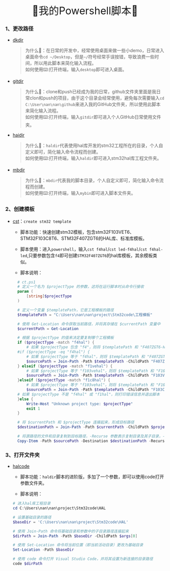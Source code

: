  <center><font size=6 >🚀我的Powershell脚本🚀</font></center>

### 1、更改路径
- [dkdir](./dkdir.ps1)
  > 为什么🤔：在日常的开发中，经常使用桌面来做一些小demo，日常进入桌面命令`cd ~/Desktop`，但是`~/`符号经常手误按错，导致浪费一些时间，所以用此脚本来简化输入流程。<br>
  如何使用⌨️:打开终端，输入`desktop`即可进入桌面。
- [gitdir](./gitdir.ps1)
  >为什么🤔：clone和push已经成为我的日常，github文件夹里面是我日常clon和push的项目，由于这个目录会经常使用，避免每次需要输入`cd C:\User\nan\nan\github`来进入我的GitHub文件夹，所以使用此脚本来简化输入流程。<br>
  如何使用⌨️:打开终端，输入`gitdir`即可进入个人GitHub日常使用文件夹。
- [haidir](./haldir.ps1)
  >为什么🤔：`haldir`代表使用hal库开发的stm32工程所在的目录，个人自定义即可，简化输入命令流程而创建。<br>
  如何使用⌨️:打开终端，输入`haldir`即可进入stm32hal库工程文件夹。
- [mbdir](./mbdir.ps1)
   >为什么🤔：`mbdir`代表我的脚本目录，个人自定义即可，简化输入命令流程而创建。<br>
  如何使用⌨️:打开终端，输入`mybin`即可进入脚本文件夹。

### 2、创建模板

- [cst](./cst.ps1)：`create stm32 template`

  - 脚本功能：快速创建stm32模板，包含stm32F103VET6、STM32F103C8T6、STM32F407ZGT6的HAL库、标准库模板。

  - 脚本使用：进入`powershell`，输入`cst f4hal`/`cst led-f4hal`/`cst f4hal-led`,只要参数包含`f4`即可创建`STM32F407ZGT6`的hal库模板，其余模板类似。

  - 脚本说明：
  ```ps1
    # ct.ps1
    # 定义一个名为 $projectType 的参数，这将在运行脚本时从命令行接收
    param (
        [string]$projectType
    )

    # 定义一个变量 $templatePath，它是工程模板的路径
    $templatePath = "C:\Users\nan\nan\project\Stm32code\工程模板"

    # 使用 Get-Location 命令获取当前路径，并将其存储在 $currentPath 变量中
    $currentPath = Get-Location

    # 根据 $projectType 的值来决定要复制哪个工程模板
    if ($projectType -match "f4hal") {
        # 如果 $projectType 包含 "f4"，则将 $templatePath 和 "F407ZGT6-HAL" 连接起来，形成源路径
    #if ($projectType -eq "f4hal") {
        # 如果 $projectType 等于 "f4hal"，则将 $templatePath 和 "F407ZGT6-HAL" 连接起来，形成源路径
        $sourcePath = Join-Path -Path $templatePath -ChildPath "F407ZGT6-HAL"
    } elseif ($projectType -match "f1vehal") {
        # 如果 $projectType 等于 "f103vehal"，则将 $templatePath 和 "F103VET6-HAL" 连接起来，形成源路径
        $sourcePath = Join-Path -Path $templatePath -ChildPath "F103VET6-HAL"
    }elseif ($projectType -match "f1c8hal") {
        # 如果 $projectType 等于 "f103vehal"，则将 $templatePath 和 "F103VET6-HAL" 连接起来，形成源路径
        $sourcePath = Join-Path -Path $templatePath -ChildPath "F103C8T6-HAL"
    # 如果 $projectType 不是 "f4hal" 或 "f1hal"，则打印错误信息并退出脚本
    }else {
        Write-Host "Unknown project type: $projectType"
        exit 1
    }

    # 将 $currentPath 和 $projectType 连接起来，形成目标路径
    $destinationPath = Join-Path -Path $currentPath -ChildPath $projectType

    # 将源路径的文件和目录复制到目标路径，-Recurse 参数表示复制目录及其子目录，-Force 参数表示如果目标路径已存在，则覆盖它
    Copy-Item -Path $sourcePath -Destination $destinationPath -Recurse -Force

  ```

### 3、打开文件夹

- [halcode](./halcode.ps1) 

  - 脚本功能：`haldir`脚本的进阶版，多加了一个参数，即可以使用code打开参数文件夹。

  - 脚本说明：
  ```ps1
  # 进入hal库工程目录
  cd C:\Users\nan\nan\project\Stm32code\HAL

  # 设置基础目录的路径
  $baseDir = 'C:\Users\nan\nan\project\Stm32code\HAL'

  # 使用 Join-Path 命令将基础目录和参数中的子目录路径连接起来
  $dirPath = Join-Path -Path $baseDir -ChildPath $args[0]

  # 使用 Set-Location 命令将当前位置（即当前活动目录）更改为基础目录
  Set-Location -Path $baseDir

  # 使用 code 命令打开 Visual Studio Code，并将其设置为新连接的目录路径
  code $dirPath
  ```
  


